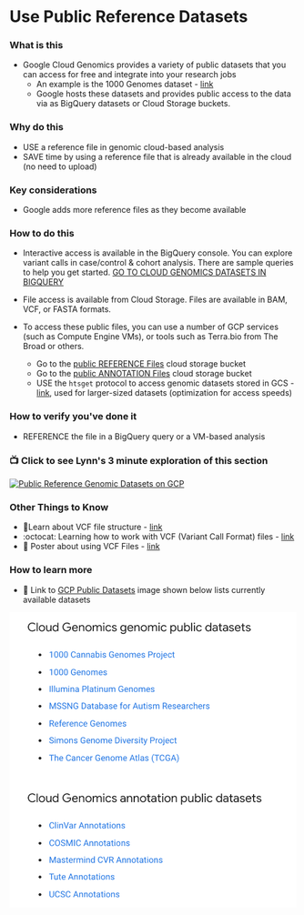 # Use Public Reference Datasets

### What is this
- Google Cloud Genomics provides a variety of public datasets that you can access for free and integrate into your research jobs
    - An example is the 1000 Genomes dataset - [link](https://cloud.google.com/genomics/docs/public-datasets/1000-genomes)
    - Google hosts these datasets and provides public access to the data via as BigQuery datasets or Cloud Storage buckets.

### Why do this
 - USE a reference file in genomic cloud-based analysis
 - SAVE time by using a reference file that is already available in the cloud (no need to upload)

### Key considerations
 - Google adds more reference files as they become available

### How to do this
 - Interactive access is available in the BigQuery console. You can explore variant calls in case/control & cohort analysis. There are sample queries to help you get started. [GO TO CLOUD GENOMICS DATASETS IN BIGQUERY](https://bigquery.cloud.google.com/project/genomics-public-data)

 - File access is available from Cloud Storage. Files are available in BAM, VCF, or FASTA formats. 
 - To access these public files, you can use a number of GCP services (such as Compute Engine VMs), or tools such as Terra.bio from The Broad or others.
    - Go to the [public REFERENCE Files](https://console.cloud.google.com/storage/genomics-public-data/) cloud storage bucket
    - Go to the [public ANNOTATION Files](https://console.cloud.google.com/storage/browser/gcs-public-data--genomics/human-variant-annotation) cloud storage bucket
    -  USE the `htsget` protocol to access genomic datasets stored in GCS - [link](https://cloud.google.com/life-sciences/docs/how-tos/reading-data-htsget), used for larger-sized datasets (optimization for access speeds)

### How to verify you've done it
 - REFERENCE the file in a BigQuery query or a VM-based analysis

### 📺 Click to see Lynn's 3 minute exploration of this section  
[![Public Reference Genomic Datasets on GCP](http://img.youtube.com/vi/4jfY9LmgHJk/0.jpg)](http://www.youtube.com/watch?v=4jfY9LmgHJk "Public Reference Genomic Datasets on GCP")

### Other Things to Know
 - 📘Learn about VCF file structure - [link](https://software.broadinstitute.org/gatk/documentation/article?id=11005)
  - :octocat: Learning how to work with VCF (Variant Call Format) files - [link](https://github.com/davetang/learning_vcf_file)
 - 📘 Poster about using VCF Files - [link](http://vcftools.sourceforge.net/VCF-poster.pdf)

### How to learn more
 - 📘 Link to [GCP Public Datasets](https://cloud.google.com/genomics/docs/public-datasets/) image shown below lists currently available datasets

 [![public-datasets](/images/public-datasets.png)](https://cloud.google.com/genomics/docs/public-datasets/)